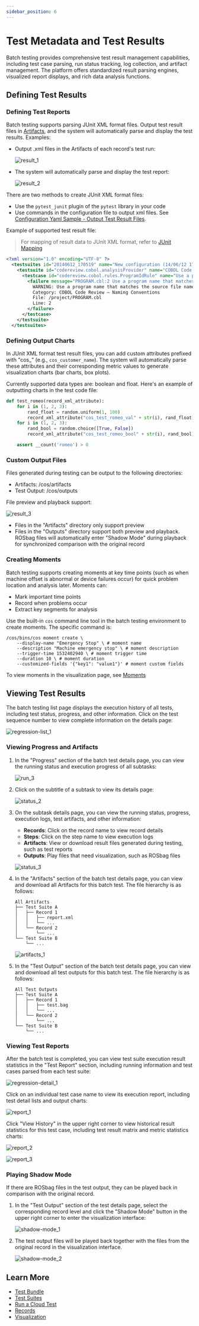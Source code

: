```yaml
---
sidebar_position: 6
---
```


# Test Metadata and Test Results

Batch testing provides comprehensive test result management capabilities, including test case parsing, run status tracking, log collection, and artifact management. The platform offers standardized result parsing engines, visualized report displays, and rich data analysis functions.

## Defining Test Results

### Defining Test Reports

Batch testing supports parsing JUnit XML format files. Output test result files in [Artifacts](./1-intro.md#system-directories), and the system will automatically parse and display the test results. Examples:

- Output .xml files in the Artifacts of each record's test run:

  ![result_1](./img/result_1.png)

- The system will automatically parse and display the test report:

  ![result_2](./img/result_2.png)

There are two methods to create JUnit XML format files:

- Use the `pytest_junit` plugin of the `pytest` library in your code
- Use commands in the configuration file to output xml files. See [Configuration Yaml Sample - Output Test Result Files](../regression/9-yaml-sample.md#save-artifacts).

Example of supported test result file:

> For mapping of result data to JUnit XML format, refer to [JUnit Mapping](https://www.ibm.com/docs/en/developer-for-zos/14.1?topic=formats-junit-xml-format#junitschema__table_junitmap)

```xml
<?xml version="1.0" encoding="UTF-8" ?>
  <testsuites id="20140612_170519" name="New_configuration (14/06/12 17:05:19)" tests="225" failures="1262" time="0.001">
    <testsuite id="codereview.cobol.analysisProvider" name="COBOL Code Review" tests="45" failures="17" time="0.001">
      <testcase id="codereview.cobol.rules.ProgramIdRule" name="Use a program name that matches the source file name" time="0.001">
        <failure message="PROGRAM.cbl:2 Use a program name that matches the source file name" type="WARNING">
          WARNING: Use a program name that matches the source file name
          Category: COBOL Code Review – Naming Conventions
          File: /project/PROGRAM.cbl
          Line: 2
        </failure>
      </testcase>
    </testsuite>
  </testsuites>
```

### Defining Output Charts

In JUnit XML format test result files, you can add custom attributes prefixed with "cos\_" (e.g., `cos_customer_name`). The system will automatically parse these attributes and their corresponding metric values to generate visualization charts (bar charts, box plots).

Currently supported data types are: boolean and float. Here's an example of outputting charts in the test code file:

```python
def test_romeo(record_xml_attribute):
    for i in (1, 2, 3):
        rand_float = random.uniform(1, 100)
        record_xml_attribute("cos_test_romeo_val" + str(i), rand_float)
    for i in (1, 2, 3):
        rand_bool = random.choice([True, False])
        record_xml_attribute("cos_test_romeo_bool" + str(i), rand_bool)

    assert __count('romeo') > 0
```

### Custom Output Files

Files generated during testing can be output to the following directories:

- Artifacts: /cos/artifacts
- Test Output: /cos/outputs

File preview and playback support:

![result_3](./img/result_3.png)

- Files in the "Artifacts" directory only support preview
- Files in the "Outputs" directory support both preview and playback. ROSbag files will automatically enter "Shadow Mode" during playback for synchronized comparison with the original record

### Creating Moments

Batch testing supports creating moments at key time points (such as when machine offset is abnormal or device failures occur) for quick problem location and analysis later. Moments can:

- Mark important time points
- Record when problems occur
- Extract key segments for analysis

Use the built-in `cos` command line tool in the batch testing environment to create moments. The specific command is:

```
/cos/bins/cos moment create \
    --display-name "Emergency Stop" \ # moment name
    --description "Machine emergency stop" \ # moment description
    --trigger-time 1532402940 \ # moment trigger time
    --duration 10 \ # moment duration
    --customized-fields '{"key1": "value1"}' # moment custom fields
```

To view moments in the visualization page, see [Moments](../../viz/5-create-moment-viz.md)

## Viewing Test Results

The batch testing list page displays the execution history of all tests, including test status, progress, and other information. Click on the test sequence number to view complete information on the details page:

![regression-list_1](./img/regression-list_1.png)

### Viewing Progress and Artifacts

1. In the "Progress" section of the batch test details page, you can view the running status and execution progress of all subtasks:

   ![run_3](./img/run_3.png)

2. Click on the subtitle of a subtask to view its details page:

   ![status_2](./img/status_2.png)

3. On the subtask details page, you can view the running status, progress, execution logs, test artifacts, and other information:

   - **Records**: Click on the record name to view record details
   - **Steps**: Click on the step name to view execution logs
   - **Artifacts**: View or download result files generated during testing, such as test reports
   - **Outputs**: Play files that need visualization, such as ROSbag files

   ![status_3](./img/status_3.png)

4. In the "Artifacts" section of the batch test details page, you can view and download all Artifacts for this batch test. The file hierarchy is as follows:

   ```plaintext
   All Artifacts
   ├── Test Suite A
   │   ├── Record 1
   │   │   ├── report.xml
   │   │   └── ...
   │   └── Record 2
   │       └── ...
   └── Test Suite B
       └── ...
   ```

   ![artifacts_1](./img/artifacts_1.png)

5. In the "Test Output" section of the batch test details page, you can view and download all test outputs for this batch test. The file hierarchy is as follows:

   ```plaintext
   All Test Outputs
   ├── Test Suite A
   │   ├── Record 1
   │   │   ├── test.bag
   │   │   └── ...
   │   └── Record 2
   │       └── ...
   └── Test Suite B
       └── ...
   ```

### Viewing Test Reports

After the batch test is completed, you can view test suite execution result statistics in the "Test Report" section, including running information and test cases parsed from each test suite:

![regression-detail_1](./img/regression-detail_1.png)

Click on an individual test case name to view its execution report, including test detail lists and output charts:

![report_1](./img/report_1.png)

Click "View History" in the upper right corner to view historical result statistics for this test case, including test result matrix and metric statistics charts:

![report_2](./img/report_2.png)

![report_3](./img/report_3.png)

### Playing Shadow Mode

If there are ROSbag files in the test output, they can be played back in comparison with the original record.

1. In the "Test Output" section of the test details page, select the corresponding record level and click the "Shadow Mode" button in the upper right corner to enter the visualization interface:

   ![shadow-mode_1](./img/shadow-mode_1.png)

2. The test output files will be played back together with the files from the original record in the visualization interface.

   ![shadow-mode_2](./img/shadow-mode_2.png)

## Learn More

- [Test Bundle](./4-test-bundle-management.md)
- [Test Suites](./3-config-management.md)
- [Run a Cloud Test](./5-run.md)
- [Records](../../3-collaboration/record/1-quick-start-record.md)
- [Visualization](../../viz/1-about-viz.md)
